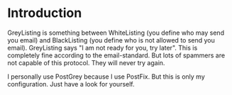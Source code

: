 # Introduction #

GreyListing is something between WhiteListing (you define who may send you email) and BlackListing (you define who is not allowed to send you email). GreyListing says "I am not ready for you, try later". This is completely fine according to the email-standard. But lots of spammers are not capable of this protocol. They will never try again.

I personally use PostGrey because I use PostFix. But this is only my configuration. Just have a look for yourself.
